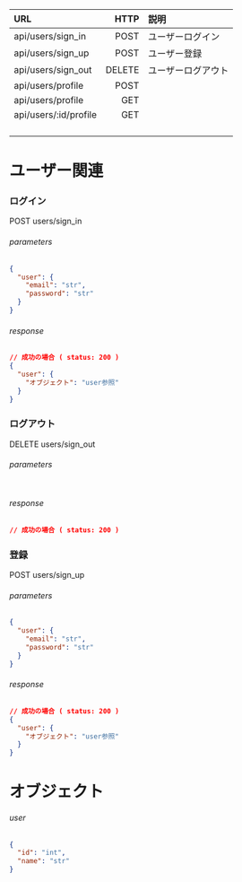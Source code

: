 |URL                  |HTTP|説明|
|:--                  |--:   |:--|
|api/users/sign_in    |POST  |ユーザーログイン|
|api/users/sign_up    |POST  |ユーザー登録|
|api/users/sign_out   |DELETE|ユーザーログアウト|
|api/users/profile    |POST  ||
|api/users/profile    |GET   ||
|api/users/:id/profile|GET   ||
||||
||||
||||
||||

# ユーザー関連
### ログイン
POST users/sign_in
###### parameters
```json
{
  "user": {
    "email": "str",
    "password": "str"
  }
}
```
###### response
```json
// 成功の場合 ( status: 200 )
{
  "user": {
    "オブジェクト": "user参照"
  }
}

```

### ログアウト
DELETE users/sign_out
###### parameters
```json
```
###### response
```json
// 成功の場合 ( status: 200 )
```


### 登録
POST users/sign_up
###### parameters
```json
{
  "user": {
    "email": "str",
    "password": "str"
  }
}
```
###### response
```json
// 成功の場合 ( status: 200 )
{
  "user": {
    "オブジェクト": "user参照"
  }
}

```



# オブジェクト
###### user
```json
{
  "id": "int",
  "name": "str"
}

```

#
#
#